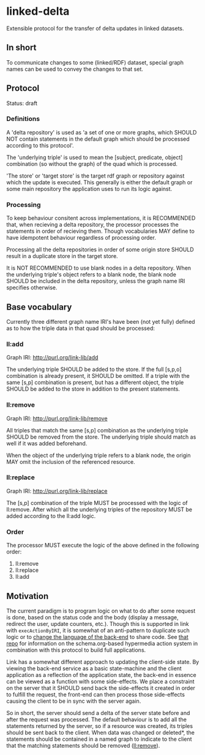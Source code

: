# linked-delta
Extensible protocol for the transfer of delta updates in linked datasets.

## In short
To communicate changes to some (linked/RDF) dataset, special graph names can be used to convey the changes to that set.

## Protocol
Status: draft

### Definitions
A 'delta repository' is used as 'a set of one or more graphs, which SHOULD NOT contain statements in the default graph which should be processed according to this protocol'.

The 'underlying triple' is used to mean the [subject, predicate, object] combination (so without the graph) of the quad which is processed.

'The store' or 'target store' is the target rdf graph or repository against which the update is executed. This generally is either the default graph or some main repository the application uses to run its logic against.

### Processing

To keep behaviour consitent across implementations, it is RECOMMENDED that, when recieving a delta repository, the processor processes the statements in order of recieving them. Though vocabularies MAY define to have idempotent behaviour regardless of processing order.

Processing all the delta repositories in order of some origin store SHOULD result in a duplicate store in the target store.

It is NOT RECOMMENDED to use blank nodes in a delta repository. When the underlying triple's object refers to a blank node, the blank node SHOULD be included in the delta repository, unless the graph name IRI specifies otherwise.

## Base vocabulary
Currently three different graph name IRI's have been (not yet fully) defined as to how the triple data in that quad should be processed:

### ll:add
Graph IRI: http://purl.org/link-lib/add

The underlying triple SHOULD be added to the store. If the full [s,p,o] combination is already present, it SHOULD be omitted. If a triple with the same [s,p] combination is present, but has a different object, the triple SHOULD be added to the store in addition to the present statements.

### ll:remove
Graph IRI: http://purl.org/link-lib/remove

All triples that match the same [s,p] combination as the underlying triple SHOULD be removed from the store. The underlying triple should match as well if it was added beforehand.

When the object of the underlying triple refers to a blank node, the origin MAY omit the inclusion of the referenced resource.

### ll:replace
Graph IRI: http://purl.org/link-lib/replace

The [s,p] combination of the triple MUST be processed with the logic of ll:remove. After which all the underlying triples of the repository MUST be added according to the ll:add logic.

### Order
The processor MUST execute the logic of the above defined in the following order: 
1. ll:remove
2. ll:replace
3. ll:add

## Motivation
The current paradigm is to program logic on what to do after some request is done, based on the status code
and the body (display a message, redirect the user, update counters, etc.). Though this is supported in link with 
`execActionByIRI`, it is somewhat of an anti-pattern to duplicate such logic or to [change the language of the
back-end](https://en.wikipedia.org/wiki/Isomorphic_JavaScript) to share code. See [that repo](https://github.com/fletcher91/link-lib#usage) for information on the schema.org-based hypermedia action system in combination with this protocol to build full applications.

Link has a somewhat different approach to updating the client-side state. By viewing the back-end service as a basic
state-machine and the client application as a reflection of the application state, the back-end in essence can be viewed
as a function with some side-effects. We place a constraint on the server that it SHOULD send back the side-effects it
created in order to fulfill the request, the front-end can then process those side-effects causing the client to be in
sync with the server again.

So in short, the server should send a delta of the server state before and after the request was processed. The default
behaviour is to add all the statements returned by the server, so if a resource was created, its triples should be sent
back to the client. When data was changed or deleted*, the statements should be contained in a named graph to indicate to
the client that the matching statements should be removed (<ll:remove>).
